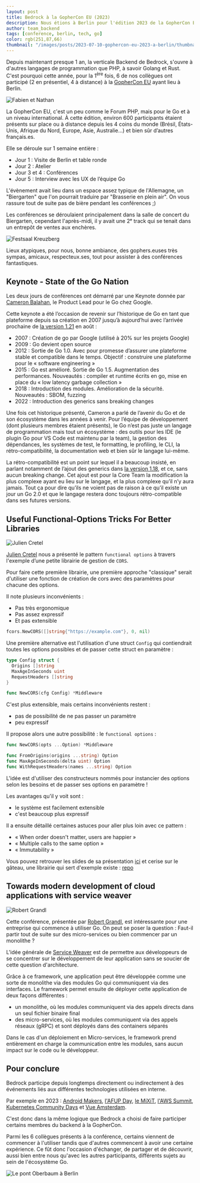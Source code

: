 ```yaml
---
layout: post
title: Bedrock à la GopherCon EU (2023)
description: Nous étions à Berlin pour l'édition 2023 de la GopherCon EU !
author: team_backend
tags: [conference, berlin, tech, go]
color: rgb(251,87,66)
thumbnail: "/images/posts/2023-07-10-gophercon-eu-2023-a-berlin/thumbnail.jpg"
---
```


Depuis maintenant presque 1 an, la verticale Backend de Bedrock, s'ouvre à d'autres langages de programmation que PHP, à
savoir Golang et Rust.
C'est pourquoi cette année, pour la 1<sup>ère</sup> fois, 6 de nos collègues ont participé (2 en présentiel, 4 à
distance) à la [GopherCon EU](https://gophercon.eu) ayant lieu à Berlin.

![Fabien et Nathan](/images/posts/2023-07-10-gophercon-eu-2023-a-berlin/bedrock-people.jpg)

La GopherCon EU, c'est un peu comme le Forum PHP, mais pour le Go et à un niveau international. À cette édition, environ
600 participants étaient présents sur place ou à distance depuis les 4 coins du monde (Brésil, États-Unis, Afrique du
Nord, Europe, Asie, Australie…) et bien sûr d’autres français.es.

Elle se déroule sur 1 semaine entière :

- Jour 1 : Visite de Berlin et table ronde
- Jour 2 : Atelier
- Jour 3 et 4 : Conférences
- Jour 5 : Interview avec les UX de l’équipe Go

L'évènement avait lieu dans un espace assez typique de l'Allemagne, un "Biergarten" que l'on pourrait traduire par
"Brasserie en plein air". On vous rassure tout de suite pas de bière pendant les conférences ;)

Les conférences se déroulaient principalement dans la salle de concert du Biergarten, cependant l'après-midi, il y avait
une 2ᵉ track qui se tenait dans un entrepôt de ventes aux enchères.

![Festsaal Kreuzberg](/images/posts/2023-07-10-gophercon-eu-2023-a-berlin/festsaal-kreuzberg-berlin.jpg)

Lieux atypiques, pour nous, bonne ambiance, des gophers.euses très sympas, amicaux, respecteux.ses, tout pour assister à
des conférences fantastiques.

## Keynote - State of the Go Nation

Les deux jours de conférences ont démarré par une Keynote donnée par [Cameron Balahan](https://twitter.com/cameronbalahan),
le Product Lead pour le Go chez Google.

Cette keynote a été l’occasion de revenir sur l’historique de Go en tant que plateforme depuis sa création en 2007
jusqu’à aujourd’hui avec l’arrivée prochaine de [la version 1.21](https://tip.golang.org/doc/go1.21) en août :

- 2007 : Création de go par Google (utilisé à 20% sur les projets Google)
- 2009 : Go devient open source
- 2012 : Sortie de Go 1.0. Avec pour promesse d’assurer une plateforme stable et compatible dans le temps. Objectif : construire une plateforme pour le « software engineering »
- 2015 : Go est amélioré. Sortie de Go 1.5. Augmentation des performances. Nouveautés : compiler et runtime écrits en go, mise en place du « low latency garbage collection »
- 2018 : Introduction des modules. Amélioration de la sécurité. Nouveautés : SBOM, fuzzing
- 2022 : Introduction des generics sans breaking changes

Une fois cet historique présenté, Cameron a parlé de l’avenir du Go et de son écosystème dans les années à venir. Pour
l’équipe de développement (dont plusieurs membres étaient présents), le Go n’est pas juste un langage de programmation
mais tout un écosystème : des outils pour les IDE (le plugin Go pour VS Code est maintenu par la team), la gestion des
dépendances, les systèmes de test, le formatting, le profiling, le CLI, la rétro-compatibilité, la documentation web et
bien sûr le langage lui-même.

La rétro-compatibilité est un point sur lequel il a beaucoup insisté, en parlant notamment de l’ajout des generics
dans [la version 1.18](https://tip.golang.org/doc/go1.18), et ce, sans aucun breaking change. Cet ajout est pour la Core
Team la modification la plus complexe ayant eu lieu sur le langage, et la plus complexe qu’il n’y aura jamais. Tout ça
pour dire qu’ils ne voient pas de raison à ce qu’il existe un jour un Go 2.0 et que le langage restera donc toujours
rétro-compatible dans ses futures versions.

## Useful Functional-Options Tricks For Better Libraries

![Julien Cretel](/images/posts/2023-07-10-gophercon-eu-2023-a-berlin/conf-useful-functional-options-tricks-for-better-libraries.jpg)

[Julien Cretel](https://twitter.com/jub0bs) nous a présenté le pattern `functional options` à travers l'exemple d’une
petite librairie de gestion de `CORS`.

Pour faire cette première librairie, une première approche "classique" serait d'utiliser une fonction de création de
cors avec des paramètres pour chacune des options.

Il note plusieurs inconvénients :
- Pas très ergonomique
- Pas assez expressif
- Et pas extensible

```go
fcors.NewCORS([]string{"https://example.com"}, 0, nil)
```

Une première alternative est l'utilisation d'une struct `Config` qui contiendrait toutes les options possibles et de passer
cette struct en paramètre :

```go
type Config struct {
  Origins []string
  MaxAgeInSeconds uint
  RequestHeaders []string
}

func NewCORS(cfg Config) *Middleware
```

C'est plus extensible, mais certains inconvénients restent :

- pas de possibilité de ne pas passer un paramètre
- peu expressif

Il propose alors une autre possibilité : le `functional options` :

```go
func NewCORS(opts ...Option) *Middleware

func FromOrigins(origins ...string) Option
func MaxAgeInSeconds(delta uint) Option
func WithRequestHeaders(names ...string) Option
```

L'idée est d'utiliser des constructeurs nommés pour instancier des options selon les besoins et de passer ses options en
paramètre !

Les avantages qu'il y voit sont :
- le système est facilement extensible
- c'est beaucoup plus expressif

Il a ensuite détaillé certaines astuces pour aller plus loin avec ce pattern :
- « When order doesn't matter, users are happier »
- « Multiple calls to the same option »
- « Immutability »

Vous pouvez retrouver les slides de sa présentation [ici](https://github.com/jub0bs/talks/tree/main/2023/06/functional-options)
et cerise sur le gâteau, une librairie qui sert d'exemple existe : [repo](https://github.com/jub0bs/fcors)

## Towards modern development of cloud applications with service weaver

![Robert Grandl](/images/posts/2023-07-10-gophercon-eu-2023-a-berlin/conf-service-weaver.jpg)

Cette conférence, présentée par [Robert Grandl](https://twitter.com/GrandlRobert), est intéressante pour une entreprise
qui commence à utiliser Go. On peut se poser la question : Faut-il partir tout de suite sur des micro-services ou bien
commencer par un monolithe ?

L'idée générale de [Service Weaver](https://serviceweaver.dev) est de permettre aux développeurs de se concentrer sur le
développement de leur application sans se soucier de cette question d'architecture.

Grâce à ce framework, une application peut être développée comme une sorte de monolithe via des modules Go qui
communiquent via des interfaces. Le framework permet ensuite de déployer cette application de deux façons différentes :

- un monolithe, où les modules communiquent via des appels directs dans un seul fichier binaire final
- des micro-services, où les modules communiquent via des appels réseaux (gRPC) et sont déployés dans des containers
  séparés

Dans le cas d'un déploiement en Micro-services, le framework prend entièrement en charge la communication entre les
modules, sans aucun impact sur le code ou le développeur.

## Pour conclure

Bedrock participe depuis longtemps directement ou indirectement à des événements liés aux différentes technologies
utilisées en interne.

Par exemple en 2023 : [Android Makers](https://tech.bedrockstreaming.com/2023/06/19/android-makers-23.html),
[l'AFUP Day](https://tech.bedrockstreaming.com/2023/06/06/afup-day-lyon-2023.html),
[le MiXiT](https://tech.bedrockstreaming.com/2023/04/25/mixit-lyon-2023.html),
[l'AWS Summit](https://tech.bedrockstreaming.com/2023/04/20/aws-summit-paris-2023.html),
[Kubernetes Community Days](https://tech.bedrockstreaming.com/2023/04/03/kubernetes-community-days.html)
et [Vue Amsterdam](https://tech.bedrockstreaming.com/2023/03/31/retour-vue-amsterdam-2023.html).

C'est donc dans la même logique que Bedrock a choisi de faire participer certains membres du backend à la GopherCon.

Parmi les 6 collègues présents à la conférence, certains viennent de commencer à l'utiliser tandis que d'autres
commencent à avoir une certaine expérience. Ce fût donc l'occasion d'échanger, de partager et de découvrir, aussi bien
entre nous qu'avec les autres participants, différents sujets au sein de l'écosystème Go.

![Le pont Oberbaum à Berlin](/images/posts/2023-07-10-gophercon-eu-2023-a-berlin/pont-oberbaum.jpg)
